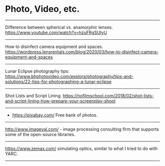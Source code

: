 # Photo, Video, etc.

---

Difference between spherical vs. anamorphic lenses.
https://www.youtube.com/watch?v=hzuFRgSUIyU

---

How to disinfect camera equipment and spaces.
https://wordpress.lensrentals.com/blog/2020/03/how-to-disinfect-camera-equipment-and-spaces

---

Lunar Eclipse photography tips:
https://www.bhphotovideo.com/explora/photography/tips-and-solutions/22-tips-for-photographing-a-lunar-eclipse

---

Shot Lists and Script Lining.
https://nofilmschool.com/2018/02/shot-lists-and-script-lining-how-prepare-your-screenplay-shoot

---

- https://pixabay.com/ Free bank of photos.

---

http://www.imageval.com/ - image processing consulting firm that
supports some of the open-source libraries.

---

https://www.zemax.com/ 
simulating optics, similar to what I tried to do with YARC.   

---

